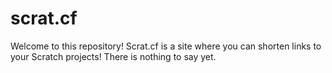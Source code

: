 # scrat.cf
Welcome to this repository! Scrat.cf is a site where you can shorten links to your Scratch projects! There is nothing to say yet.
